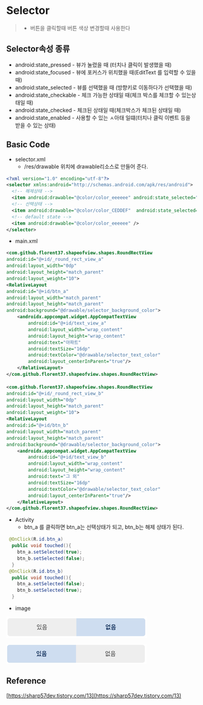 # Selector

> * 버튼을 클릭할때  버튼 색상 변경할때 사용한다



## Selector속성 종류

* android:state_pressed - 뷰가 눌렸을 때 (터치나 클릭이 발생했을 때)
* android:state_focused - 뷰에 포커스가 위치했을 때(EditText 를 입력할 수 있을 때)
* android:state_selected - 뷰를 선택했을 때 (방향키로 이동하다가 선택했을 때)
* android:state_checkable - 체크 가능한 상태일 때(체크 박스를 체크할 수 있는상태일 때)
* android:state_checked - 체크된 상태일 때(체크박스가 체크된 상태일 때)
* android:state_enabled - 사용할 수 있는 ㅅ아태 일떄(터치나 클릭 이벤트 등을 받을 수 있는 상태)



## Basic Code

* selector.xml
  * /res/drawable 위치에 drawable리소스로 만들어 준다.

```xml
<?xml version="1.0" encoding="utf-8"?>
<selector xmlns:android="http://schemas.android.com/apk/res/android">
  <!-- 해제상태 -->
  <item android:drawable="@color/color_eeeeee" android:state_selected="false" />
  <!-- 선택상태 -->
  <item android:drawable="@color/color_CEDDEF"  android:state_selected="true" />
  <!-- default state -->
  <item android:drawable="@color/color_eeeeee" />
</selector>
```

* main.xml

```xml
<com.github.florent37.shapeofview.shapes.RoundRectView
android:id="@+id/_round_rect_view_a"
android:layout_width="0dp"
android:layout_height="match_parent"
android:layout_weight="10">
<RelativeLayout
android:id="@+id/btn_a"
android:layout_width="match_parent"
android:layout_height="match_parent"
android:background="@drawable/selector_background_color">
    <androidx.appcompat.widget.AppCompatTextView
        android:id="@+id/text_view_a"
        android:layout_width="wrap_content"
        android:layout_height="wrap_content"
        android:text="아파트"
        android:textSize="16dp"
        android:textColor="@drawable/selector_text_color"
        android:layout_centerInParent="true"/>
    </RelativeLayout>
</com.github.florent37.shapeofview.shapes.RoundRectView>

<com.github.florent37.shapeofview.shapes.RoundRectView
android:id="@+id/_round_rect_view_b"
android:layout_width="0dp"
android:layout_height="match_parent"
android:layout_weight="10">
<RelativeLayout
android:id="@+id/btn_b"
android:layout_width="match_parent"
android:layout_height="match_parent"
android:background="@drawable/selector_background_color">
    <androidx.appcompat.widget.AppCompatTextView
        android:id="@+id/text_view_b"
        android:layout_width="wrap_content"
        android:layout_height="wrap_content"
        android:text="그 외"
        android:textSize="16dp"
        android:textColor="@drawable/selector_text_color"
        android:layout_centerInParent="true"/>
    </RelativeLayout>
</com.github.florent37.shapeofview.shapes.RoundRectView>
```

* Activity
  * btn_a 를 클릭하면 btn_a는 선택상태가 되고, btn_b는 해제 상태가 된다.

```java
 @OnClick(R.id.btn_a)
  public void touched(){
    btn_a.setSelected(true);
    btn_b.setSelected(false);
  }
 @OnClick(R.id.btn_b)
  public void touched(){
    btn_a.setSelected(false);
    btn_b.setSelected(true);
  }
```

* image

![image-20200914214546201](Selector.assets/image-20200914214546201.png)

![image-20200914214558186](Selector.assets/image-20200914214558186.png)







## Reference

[https://sharp57dev.tistory.com/13](https://sharp57dev.tistory.com/13)